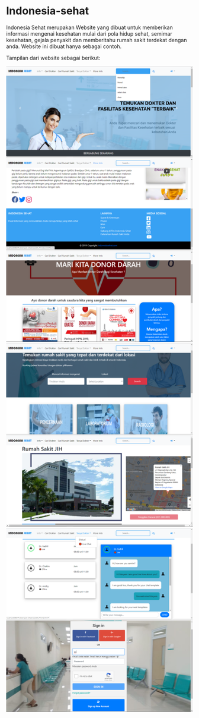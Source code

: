 # Indonesia-sehat
Indonesia Sehat merupakan Website yang dibuat untuk memberikan informasi mengenai kesehatan mulai dari pola hidup sehat, semimar kesehatan, gejala penyakit dan memberitahu rumah sakit terdekat dengan anda. Website ini dibuat hanya sebagai contoh.

Tampilan dari website sebagai berikut:

![img](https://github.com/fadhildwia/Indonesia-sehat/blob/master/Screenshot/1.png)
![img](https://github.com/fadhildwia/Indonesia-sehat/blob/master/Screenshot/2.png)
![img](https://github.com/fadhildwia/Indonesia-sehat/blob/master/Screenshot/3.png)
![img](https://github.com/fadhildwia/Indonesia-sehat/blob/master/Screenshot/4.png)
![img](https://github.com/fadhildwia/Indonesia-sehat/blob/master/Screenshot/5.png)
![img](https://github.com/fadhildwia/Indonesia-sehat/blob/master/Screenshot/6.png)
![img](https://github.com/fadhildwia/Indonesia-sehat/blob/master/Screenshot/7.png)
